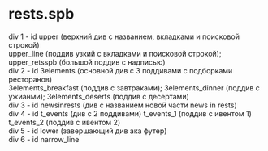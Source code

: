 # rests.spb
div 1 - id upper (верхний див с названием, вкладками и поисковой строкой)<br>
upper_line (поддив узкий с вкладками и поисковой строкой); upper_retsspb (большой поддив с надписью)<br>
div 2 - id 3elements (основной див с 3 поддивами с подборками ресторанов)<br>
3elements_breakfast (поддив с завтраками); 3elements_dinner (поддив с ужианми); 3elements_deserts (поддив с десертами)<br>
div 3 - id newsinrests (див с названием новой части news in rests)<br>
div 4 - id t_events (див с 2 поддивами) t_events_1 (поддив с ивентом 1) t_events_2 (поддив с ивентом 2) <br>
div 5 - id lower (завершающий див ака футер)<br>
div 6 - id narrow_line<br>
